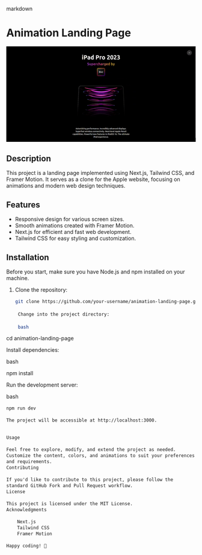 markdown

# Animation Landing Page

![Web Site Preview](./web-site-prev.gif)

## Description

This project is a landing page implemented using Next.js, Tailwind CSS, and Framer Motion. It serves as a clone for the Apple website, focusing on animations and modern web design techniques.

## Features

- Responsive design for various screen sizes.
- Smooth animations created with Framer Motion.
- Next.js for efficient and fast web development.
- Tailwind CSS for easy styling and customization.

## Installation

Before you start, make sure you have Node.js and npm installed on your machine.

1. Clone the repository:

   ```bash
   git clone https://github.com/your-username/animation-landing-page.git

    Change into the project directory:

    bash

cd animation-landing-page

Install dependencies:

bash

npm install

Run the development server:

bash

    npm run dev

    The project will be accessible at http://localhost:3000.
```

Usage

Feel free to explore, modify, and extend the project as needed. Customize the content, colors, and animations to suit your preferences and requirements.
Contributing

If you'd like to contribute to this project, please follow the standard GitHub Fork and Pull Request workflow.
License

This project is licensed under the MIT License.
Acknowledgments

    Next.js
    Tailwind CSS
    Framer Motion

Happy coding! 🚀


